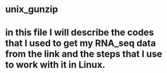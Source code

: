 # unix_gunzip
# in this file I will describe the codes that I used to get my RNA_seq data from the link and the steps that I use to work with it in Linux.

